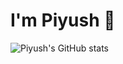# I'm Piyush 👋

![Piyush's GitHub stats](https://github-readme-stats.vercel.app/api?username=Piyushh10&hide=contribs,prs&theme=dark)
